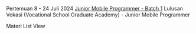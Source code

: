 Pertemuan 8 - 24 Juli 2024
[Junior Mobile Programmer - Batch 1](https://digitalent.kominfo.go.id/pelatihan/8312)
Lulusan Vokasi (Vocational School Graduate Academy) - Junior Mobile Programmer

Materi List View